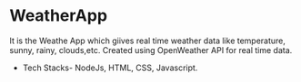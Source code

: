 # WeatherApp
It is the Weathe App which giives real time weather data like temperature, sunny, rainy, clouds,etc. Created using OpenWeather API for real time data.
* Tech Stacks- NodeJs, HTML, CSS, Javascript. 
